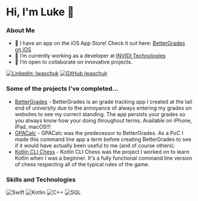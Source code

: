 # Hi, I'm Luke 👋

### About Me
- 📱 I have an app on the iOS App Store! Check it out here: [BetterGrades on iOS](https://apps.apple.com/ca/app/bettergrades/id6448234941)
- 🌱 I’m currently working as a developer at [INVIDI Technologies](https://www.invidi.com/)
- 🤝 I’m open to collaborate on innovative projects.

[![Linkedin: lwaschuk](https://img.shields.io/badge/-lwaschuk-blue?style=flat-square&logo=Linkedin&logoColor=white&link=https://www.linkedin.com/in/lwaschuk/)](https://www.linkedin.com/in/lwaschuk/)
[![GitHub lwaschuk](https://img.shields.io/github/followers/lwaschuk?label=follow&style=social)](https://github.com/lwaschuk)




### Some of the projects I've completed...
- [BetterGrades](https://apps.apple.com/ca/app/bettergrades/id6448234941) - BetterGrades is an grade tracking app I created at the tail end of university due to the annoyance of always entering my grades on websites to see my currect standing. The app persists your grades so you always know how your doing throughout terms. Available on iPhone, iPad, macOS!!! 
- [GPACalc](https://github.com/lwaschuk/GPACalc) - GPACalc was the predecessor to BetterGrades. As a PoC I made this command line app a term before creating BetterGrades to see if it would have actually been useful to me (and of course others).
- [Kotlin CLI Chess](https://github.com/lwaschuk/Kotlin-Command-Line-Chess) - Kotlin CLI Chess was the project I worked on to learn Kotlin when I was a beginner. It's a fully functional command line version of chess respecting all of the typical rules of the game. 

### Skills and Technologies
![Swift](https://img.shields.io/badge/Swift-F05138?style=for-the-badge&logo=swift&logoColor=white)
![Kotlin](https://img.shields.io/badge/Kotlin-0095D5?&style=for-the-badge&logo=kotlin&logoColor=white)
![C++](https://img.shields.io/badge/C++-00599C?style=for-the-badge&logo=cplusplus&logoColor=white)
![SQL](https://img.shields.io/badge/SQL-F29111?style=for-the-badge&logo=sql&logoColor=white)



